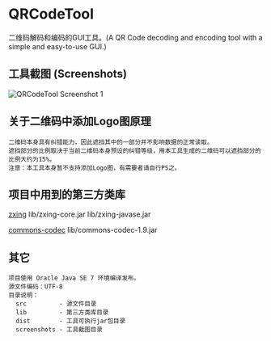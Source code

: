 QRCodeTool
==========

二维码解码和编码的GUI工具。(A QR Code decoding and encoding tool with a simple and easy-to-use GUI.)

工具截图 (Screenshots)
---------------------
![QRCodeTool Screenshot 1](https://raw.githubusercontent.com/pollyman/QRCodeTool/master/screenshots/QRCodeTool_1.png)

关于二维码中添加Logo图原理
----------------------
    二维码本身具有纠错能力，因此遮挡其中的一部分并不影响数据的正常读取。
    遮挡部分的比例取决于当前二维码本身预设的纠错等级，用本工具生成的二维码可以遮挡部分的比例大约为15%。
    注意：本工具本身暂不支持添加Logo图，有需要者请自行PS之。

项目中用到的第三方类库
------------------
[zxing](https://github.com/zxing/zxing)
    lib/zxing-core.jar
    lib/zxing-javase.jar

[commons-codec](http://commons.apache.org/proper/commons-codec/)
    lib/commons-codec-1.9.jar

其它
---
    项目使用 Oracle Java SE 7 环境编译发布。
    源文件编码：UTF-8
    目录说明：
      src         - 源文件目录
      lib         - 第三方类库目录
      dist        - 工具可执行jar包目录
      screenshots - 工具截图目录
